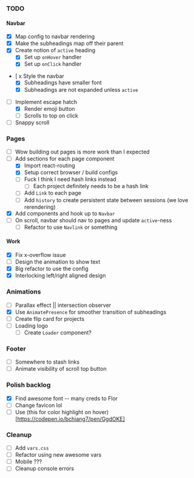 ### TODO

#### Navbar

- [x] Map config to navbar rendering
- [x] Make the subheadings map off their parent
- [x] Create notion of `active` heading
  - [x] Set up `onHover` handler
  - [x] Set up `onClick` handler
- [ x Style the navbar
  - [x] Subheadings have smaller font
  - [x] Subheadings are not expanded unless `active`
- [ ] Implement escape hatch
  - [x] Render emoji button
  - [ ] Scrolls to top on click

- [ ] Snappy scroll

### Pages

- [ ] Wow building out pages is more work than I expected
- [ ] Add sections for each page component
  - [x] Import react-routing
  - [x] Setup correct browser / build configs
  - [ ] Fuck I think I need hash links instead
    - [ ] Each project definitely needs to be a hash link
  - [ ] Add `Link` to each page
  - [ ] Add `history` to create persistent state between sessions (we love rerendering)
- [x] Add components and hook up to `Navbar`
- [ ] On scroll, navbar should nav to pages and update `active`-ness
  - [ ] Refactor to use `Navlink` or something

#### Work

- [x] Fix x-overflow issue
- [ ] Design the animation to show text
- [x] Big refactor to use the config
- [x] Interlocking left/right aligned design

### Animations

- [ ] Parallax effect || intersection observer
- [x] Use `AnimatePresence` for smoother transition of subheadings
- [ ] Create flip card for projects
- [ ] Loading logo
  - [ ] Create `Loader` component?

### Footer

- [ ] Somewhere to stash links
- [ ] Animate visibility of scroll top button

### Polish backlog

- [x] Find awesome font -- many creds to Flor
- [ ] Change favicon lol
- [ ] Use (this for color highlight on hover)[https://codepen.io/bchiang7/pen/GgdOKE]

### Cleanup

- [ ] Add `vars.css`
- [ ] Refactor using new awesome vars
- [ ] Mobile ???
- [ ] Cleanup console errors

